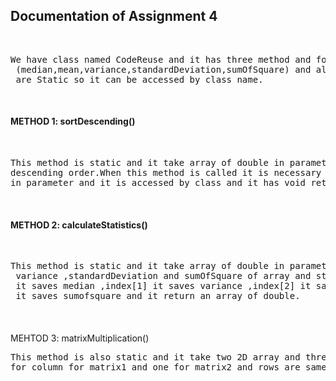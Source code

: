 <h2>Documentation of Assignment 4</h2>
<br>
<pre>We have class named CodeReuse and it has three method and four attributes 
 (median,mean,variance,standardDeviation,sumOfSquare) and all attribute and method 
 are Static so it can be accessed by class name.</pre><br>
<h4>METHOD 1: sortDescending()</h4><br>
<pre>This method is static and it take array of double in parameter and sort array in
descending order.When this method is called it is necessary to send array of double 
in parameter and it is accessed by class and it has void return type.</pre><br>
<h4>METHOD 2: calculateStatistics()</h4><br>
 <pre>This method is static and it take array of double in parameter and calculate median ,mean ,
 variance ,standardDeviation and sumOfSquare of array and store in double array having in index[0] 
 it saves median ,index[1] it saves variance ,index[2] it saves standardDeviation and in index[3]
 it saves sumofsquare and it return an array of double.</pre><br>
<h4></h4>MEHTOD 3: matrixMultiplication()</h4>
<pre>This method is also static and it take two 2D array and three INTEGER inputs like one for rows ,one 
for column for matrix1 and one for matrix2 and rows are same.It returns 2D array which contain the result of matrix multiplication.</pre>
